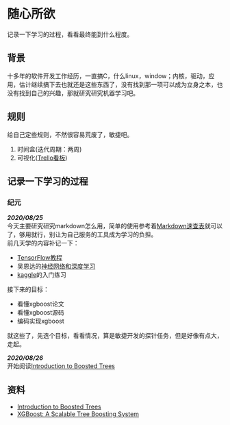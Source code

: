 # 随心所欲
记录一下学习的过程，看看最终能到什么程度。
## 背景
十多年的软件开发工作经历，一直搞C，什么linux，window；内核，驱动，应用，估计继续搞下去也就还是这些东西了，没有找到那一项可以成为立身之本，也没有找到自己的兴趣，那就研究研究机器学习吧。
## 规则
给自己定些规则，不然很容易荒废了，敏捷吧。
  1. 时间盒(迭代周期：两周)
  2. 可视化([Trello看板](https://trello.com/b/1JW60U5y/%E6%9C%BA%E5%99%A8%E5%AD%A6%E4%B9%A0)) 

## 记录一下学习的过程
### 纪元 
***2020/08/25***  
今天主要研究研究markdown怎么用，简单的使用参考着[Markdown速查表](https://www.markdown.xyz/cheat-sheet/)就可以了，够用就行，别让为自己服务的工具成为学习的负担。  
前几天学的内容补记一下：
  - [TensorFlow教程](https://tensorflow.google.cn/tutorials)
  - 吴恩达的[神经网络和深度学习](https://mooc.study.163.com/course/2001281002?tid=2403023003&_trace_c_p_k2_=347da90f15b246a68ca8ae210d779b7b#/info)
  - [kaggle](https://www.kaggle.com/)的入门练习  

接下来的目标：
  - 看懂xgboost论文
  - 看懂xgboost源码
  - 编码实现xgboost  

就这些了，先选个目标，看看情况，算是敏捷开发的探针任务，但是好像有点大，走起。

***2020/08/26***  
开始阅读[Introduction to Boosted Trees](https://homes.cs.washington.edu/~tqchen/pdf/BoostedTree.pdf)

## 资料
- [Introduction to Boosted Trees](https://homes.cs.washington.edu/~tqchen/pdf/BoostedTree.pdf) 
- [XGBoost: A Scalable Tree Boosting System](https://arxiv.org/pdf/1603.02754.pdf)
